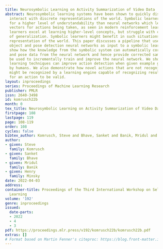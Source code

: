 ```yaml
---
title: Neurosymbolic Learning on Activity Summarization of Video Data
abstract: Neurosymbolic learning systems have been shown to quickly discover how to
  interact with discrete representations of the world. Symbolic learners often allow
  for a higher level of understandability than neural networks which learn feature
  vectors for actions being taken, as seen in modern reinforcement learning systems. Symbolic
  learners excel at learning higher-level concepts, but struggle with certain types
  of generalization. Symbolic learners might benefit in such situations from a learned
  representation of the world. This paper discusses a pipeline that uses state-of-the-art
  object and pose detection neural networks as input to a symbolic learning system. We
  show how the knowledge from the symbolic system can automatically correct object
  and pose data from the neural network and hence provide corrected samples that can
  be used to incrementally train and improve the neural network. We show how symbolic
  learning techniques can improve action detection when given example ground truths
  by humans. We also demonstrate how novel actions that are not recognized by humans
  might be recognized by a learning engine capable of recognizing results and preconditions
  for an action to be valid.
layout: inproceedings
series: Proceedings of Machine Learning Research
publisher: PMLR
issn: 2640-3498
id: komrusch22b
month: 0
tex_title: Neurosymbolic Learning on Activity Summarization of Video Data
firstpage: 108
lastpage: 119
page: 108-119
order: 108
cycles: false
bibtex_author: Komrusch, Steve and Bhave, Sanket and Banik, Mridul and Minsky, Henry
author:
- given: Steve
  family: Komrusch
- given: Sanket
  family: Bhave
- given: Mridul
  family: Banik
- given: Henry
  family: Minsky
date: 2022-04-03
address:
container-title: Proceedings of the Third International Workshop on Self-Supervised
  Learning
volume: '192'
genre: inproceedings
issued:
  date-parts:
  - 2022
  - 4
  - 3
pdf: https://proceedings.mlr.press/v192/komrusch22b/komrusch22b.pdf
extras: []
# Format based on Martin Fenner's citeproc: https://blog.front-matter.io/posts/citeproc-yaml-for-bibliographies/
---
```

